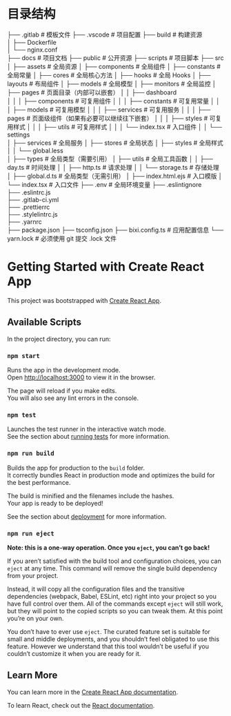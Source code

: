 # 目录结构
├── .gitlab                 # 模板文件
├── .vscode                 # 项目配置
├── build                   # 构建资源  
│    ├── Dockerfile            
│    └── nginx.conf         
├── docs                    # 项目文档
├── public                  # 公开资源
├── scripts                 # 项目脚本
├── src                     
│    ├── assets             # 全局资源
│    ├── components         # 全局组件
│    ├── constants          # 全局常量
│    ├── cores              # 全局核心方法
│    ├── hooks              # 全局 Hooks
│    ├── layouts            # 布局组件
│    ├── models             # 全局模型
│    ├── monitors           # 全局监控
│    ├── pages              # 页面目录（内部可以嵌套）
│    │    ├── dashboard         
│    │    │    ├── components # 可复用组件
│    │    │    ├── constants  # 可复用常量
│    │    │    ├── models     # 可复用模型
│    │    │    ├── services   # 可复用服务
│    │    │    ├── pages      # 页面级组件（如果有必要可以继续往下嵌套）
│    │    │    ├── styles     # 可复用样式
│    │    │    ├── utils      # 可复用样式
│    │    │    └── index.tsx  # 入口组件
│    │    └── settings              
│    ├── services           # 全局服务
│    ├── stores             # 全局状态
│    ├── styles             # 全局样式
│    │     └── global.less  
│    ├── types              # 全局类型（需要引用）
│    ├── utils              # 全局工具函数
│    │    ├── day.ts          # 时间处理
│    │    ├── http.ts         # 请求处理
│    │    └── storage.ts      # 存储处理
│    ├── global.d.ts        # 全局类型（无需引用）
│    ├── index.html.ejs     # 入口模版
│    └── index.tsx          # 入口文件
├── .env                    # 全局环境变量
├── .eslintignore           
├── .eslintrc.js            
├── .gitlab-ci.yml         
├── .prettierrc            
├── .stylelintrc.js         
├── .yarnrc               
├── package.json
├── tsconfig.json
├── bixi.config.ts          # 应用配置信息
└── yarn.lock               # 必须使用 git 提交 .lock 文件

# Getting Started with Create React App

This project was bootstrapped with [Create React App](https://github.com/facebook/create-react-app).

## Available Scripts

In the project directory, you can run:

### `npm start`

Runs the app in the development mode.\
Open [http://localhost:3000](http://localhost:3000) to view it in the browser.

The page will reload if you make edits.\
You will also see any lint errors in the console.

### `npm test`

Launches the test runner in the interactive watch mode.\
See the section about [running tests](https://facebook.github.io/create-react-app/docs/running-tests) for more information.

### `npm run build`

Builds the app for production to the `build` folder.\
It correctly bundles React in production mode and optimizes the build for the best performance.

The build is minified and the filenames include the hashes.\
Your app is ready to be deployed!

See the section about [deployment](https://facebook.github.io/create-react-app/docs/deployment) for more information.

### `npm run eject`

**Note: this is a one-way operation. Once you `eject`, you can’t go back!**

If you aren’t satisfied with the build tool and configuration choices, you can `eject` at any time. This command will remove the single build dependency from your project.

Instead, it will copy all the configuration files and the transitive dependencies (webpack, Babel, ESLint, etc) right into your project so you have full control over them. All of the commands except `eject` will still work, but they will point to the copied scripts so you can tweak them. At this point you’re on your own.

You don’t have to ever use `eject`. The curated feature set is suitable for small and middle deployments, and you shouldn’t feel obligated to use this feature. However we understand that this tool wouldn’t be useful if you couldn’t customize it when you are ready for it.

## Learn More

You can learn more in the [Create React App documentation](https://facebook.github.io/create-react-app/docs/getting-started).

To learn React, check out the [React documentation](https://reactjs.org/).
